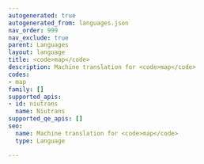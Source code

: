 ```yaml
---
autogenerated: true
autogenerated_from: languages.json
nav_order: 999
nav_exclude: true
parent: Languages
layout: language
title: <code>map</code>
description: Machine translation for <code>map</code>
codes:
- map
family: []
supported_apis:
- id: niutrans
  name: Niutrans
supported_qe_apis: []
seo:
  name: Machine translation for <code>map</code>
  type: Language

---
```


